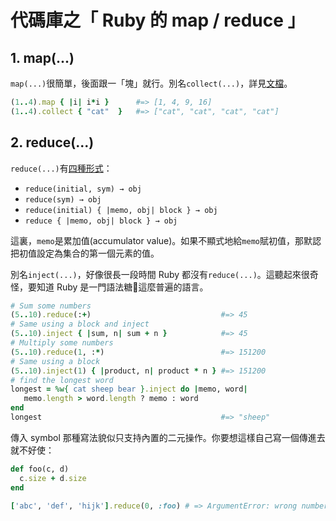 <link rel="stylesheet" href="/css/markdown.css">

# 代碼庫之「 Ruby 的 map / reduce 」


## 1. map(...)

`map(...)`很簡單，後面跟一「塊」就行。別名`collect(...)`，詳見[文檔](https://ruby-doc.org/core-2.4.2/Enumerable.html#method-i-map)。

~~~ruby
(1..4).map { |i| i*i }      #=> [1, 4, 9, 16]
(1..4).collect { "cat"  }   #=> ["cat", "cat", "cat", "cat"]
~~~


## 2. reduce(...)

`reduce(...)`有[四種形式](https://ruby-doc.org/core-2.4.2/Enumerable.html#method-i-reduce)：

- `reduce(initial, sym) → obj`
- `reduce(sym) → obj`
- `reduce(initial) { |memo, obj| block } → obj`
- `reduce { |memo, obj| block } → obj`

這裏，`memo`是累加值(accumulator value)。如果不顯式地給`memo`賦初值，那默認把初值設定為集合的第一個元素的值。

別名`inject(...)`，好像很長一段時間 Ruby 都沒有`reduce(...)`。這聽起來很奇怪，要知道 Ruby 是一門語法糖🍬這麼普遍的語言。

~~~ruby
# Sum some numbers
(5..10).reduce(:+)                             #=> 45
# Same using a block and inject
(5..10).inject { |sum, n| sum + n }            #=> 45
# Multiply some numbers
(5..10).reduce(1, :*)                          #=> 151200
# Same using a block
(5..10).inject(1) { |product, n| product * n } #=> 151200
# find the longest word
longest = %w{ cat sheep bear }.inject do |memo, word|
   memo.length > word.length ? memo : word
end
longest                                        #=> "sheep"
~~~

傳入 symbol 那種寫法貌似只支持內置的二元操作。你要想這樣自己寫一個傳進去就不好使：

~~~ruby
def foo(c, d)
  c.size + d.size
end

['abc', 'def', 'hijk'].reduce(0, :foo) # => ArgumentError: wrong number of arguments (given 1, expected 2)
~~~
